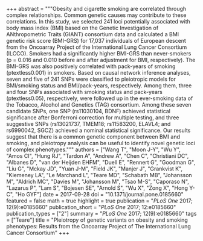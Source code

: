 +++
abstract = """Obesity and cigarette smoking are correlated through complex relationships. Common genetic causes may contribute to these correlations. In this study, we selected 241 loci potentially associated with body mass index (BMI) based on the Genetic Investigation of ANthropometric Traits (GIANT) consortium data and calculated a BMI genetic risk score (BMI-GRS) for 17,037 individuals of European descent from the Oncoarray Project of the International Lung Cancer Consortium (ILCCO). Smokers had a significantly higher BMI-GRS than never-smokers (p = 0.016 and 0.010 before and after adjustment for BMI, respectively). The BMI-GRS was also positively correlated with pack-years of smoking (ptextless0.001) in smokers. Based on causal network inference analyses, seven and five of 241 SNPs were classified to pleiotropic models for BMI/smoking status and BMI/pack-years, respectively. Among them, three and four SNPs associated with smoking status and pack-years (ptextless0.05), respectively, were followed up in the ever-smoking data of the Tobacco, Alcohol and Genetics (TAG) consortium. Among these seven candidate SNPs, one SNP (rs11030104, BDNF) achieved statistical significance after Bonferroni correction for multiple testing, and three suggestive SNPs (rs13021737, TMEM18; rs11583200, ELAVL4; and rs6990042, SGCZ) achieved a nominal statistical significance. Our results suggest that there is a common genetic component between BMI and smoking, and pleiotropy analysis can be useful to identify novel genetic loci of complex phenotypes."""
authors = ["Wang T", "Moon J-Y", "Wu Y", "Amos CI", "Hung RJ", "Tardon A", "Andrew A", "Chen C", "Christiani DC", "Albanes D", "van der Heijden EHFM", "Duell E", "Rennert G", "Goodman G", "Liu G", "Mckay JD", "Yuan J-M", "Field JK", "Manjer J", "Grankvist K", "Kiemeney LA", "Le Marchand L", "Teare MD", "Schabath MB", "Johansson M", "Aldrich MC", "Davies M", "Johansson M", "Tsao M-S", "Caporaso N", "Lazarus P", "Lam S", "Bojesen SE", "Arnold S", "Wu X", "Zong X", "Hong Y-C", "Ho GYF"]
date = 2017-09-28
doi = "10.1371/journal.pone.0185660"
featured = false
math = true
highlight = true
publication = "*PLoS One* 2017; 12(9):e0185660"
publication_short = "*PLoS One* 2017; 12:e0185660"
publication_types = ["2"]
summary = "*PLoS One* 2017; 12(9):e0185660"
tags = ["Teare"]
title = "Pleiotropy of genetic variants on obesity and smoking phenotypes: Results from the Oncoarray Project of The International Lung Cancer Consortium"
+++
